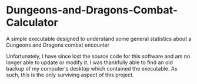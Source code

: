 # Dungeons-and-Dragons-Combat-Calculator
A simple executable designed to understand some general statistics about a Dungeons and Dragons combat encounter


Unfortunately, I have since lost the source code for this software and am no longer able to update or modify it. I was thankfully able to find an old backup
of my computer's desktop which contained the executable. As such, this is the only surviving aspect of this project.
